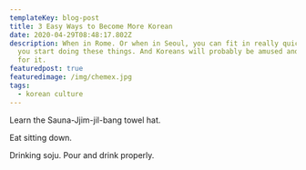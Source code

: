 ```yaml
---
templateKey: blog-post
title: 3 Easy Ways to Become More Korean
date: 2020-04-29T08:48:17.802Z
description: When in Rome. Or when in Seoul, you can fit in really quickly if
  you start doing these things. And Koreans will probably be amused and love you
  for it.
featuredpost: true
featuredimage: /img/chemex.jpg
tags:
  - korean culture
---
```

Learn the Sauna-Jjim-jil-bang towel hat.

Eat sitting down.

Drinking soju. Pour and drink properly.